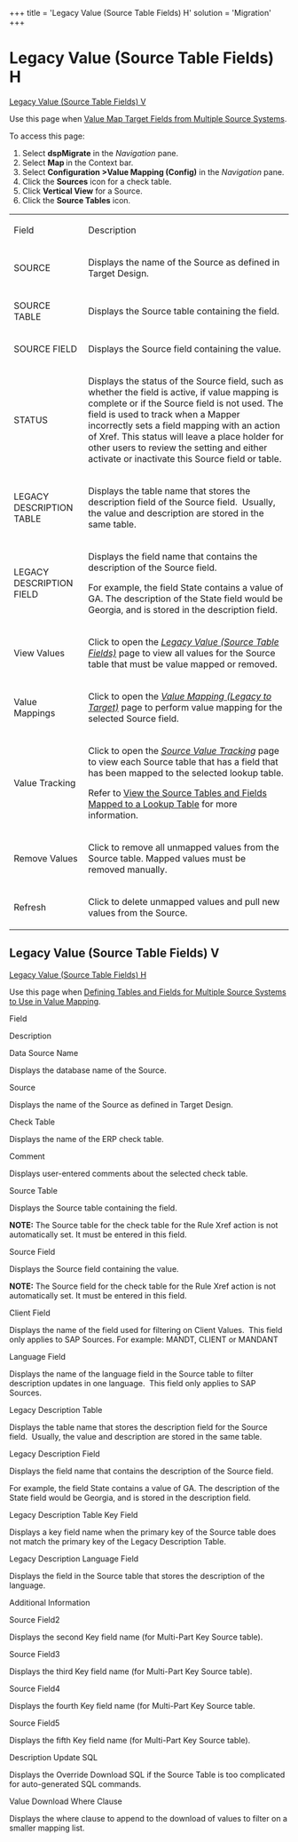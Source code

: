 +++
title = 'Legacy Value (Source Table Fields) H'
solution = 'Migration'
+++

# Legacy Value (Source Table Fields) H

[Legacy Value (Source Table Fields) V](#LegacyV)

<div class="use">

Use this page when [Value Map Target Fields from Multiple Source
Systems](../Use_Cases/Value_Map_Target_Fields_from_Mulitple_Source_Systems.htm).

</div>

To access this page:

1.  Select <span style="font-weight: bold;">dspMigrate</span> in the
    <span style="font-style: italic;">Navigation</span> pane.
2.  Select <span style="font-weight: bold;">Map </span>in the Context
    bar.
3.  Select <span style="font-weight: bold;">Configuration \>Value
    Mapping (Config)</span> in the
    <span style="font-style: italic;">Navigation</span> pane.
4.  Click the <span style="font-weight: bold;">Sources</span> icon for a
    check table.
5.  Click <span style="font-weight: bold;">Vertical View</span> for a
    Source.
6.  Click the <span style="font-weight: bold;">Source Tables</span>
    icon.

<table>
<tbody>
<tr class="odd">
<td><p>Field</p></td>
<td><p>Description</p></td>
</tr>
<tr class="even">
<td><p>SOURCE</p></td>
<td><p>Displays the name of the Source as defined in Target Design.</p></td>
</tr>
<tr class="odd">
<td><p>SOURCE TABLE</p></td>
<td><p>Displays the Source table containing the field.</p></td>
</tr>
<tr class="even">
<td><p>SOURCE FIELD</p></td>
<td><p>Displays the Source field containing the value.</p></td>
</tr>
<tr class="odd">
<td><p>STATUS</p></td>
<td><p>Displays the status of the Source field, such as whether the field is active, if value mapping is complete or if the Source field is not used. The field is used to track when a Mapper incorrectly sets a field mapping with an action of Xref. This status will leave a place holder for other users to review the setting and either activate or inactivate this Source field or table.</p></td>
</tr>
<tr class="even">
<td><p>LEGACY DESCRIPTION TABLE</p></td>
<td><p>Displays the table name that stores the description field of the Source field.  Usually, the value and description are stored in the same table.</p></td>
</tr>
<tr class="odd">
<td><p>LEGACY DESCRIPTION FIELD</p></td>
<td><p>Displays the field name that contains the description of the Source field.</p>
<p>For example, the field State contains a value of GA. The description of the State field would be Georgia, and is stored in the description field.</p></td>
</tr>
<tr class="even">
<td><p>View Values</p></td>
<td><p>Click to open the <em><a href="Legacy_Value_Source_Table_Fields_H.htm">Legacy Value (Source Table Fields)</a></em> page to view all values for the Source table that must be value mapped or removed.</p></td>
</tr>
<tr class="odd">
<td><p>Value Mappings</p></td>
<td><p>Click to open the <em><a href="Value_Mapping_Legacy_to_Target_H.htm">Value Mapping (Legacy to Target)</a></em> page to perform value mapping for the selected Source field.</p></td>
</tr>
<tr class="even">
<td><p>Value Tracking</p></td>
<td><p>Click to open the <em><a href="Source_Value_Tracking.htm">Source Value Tracking</a></em> page to view each Source table that has a field that has been mapped to the selected lookup table.</p>
<p>Refer to <a href="../Use_Cases/View_the_Source_Tables_and_Fields_Mapped_to_a_Lookup_Table.htm">View the Source Tables and Fields Mapped to a Lookup Table</a> for more information.</p></td>
</tr>
<tr class="odd">
<td><p>Remove Values</p></td>
<td><p>Click to remove all unmapped values from the Source table. Mapped values must be removed manually.</p></td>
</tr>
<tr class="even">
<td><p>Refresh</p></td>
<td><p>Click to delete unmapped values and pull new values from the Source.</p></td>
</tr>
</tbody>
</table>

## <span id="LegacyV"></span>Legacy Value (Source Table Fields) V

[Legacy Value (Source Table Fields) H](#top)

<div class="use">

Use this page when [Defining Tables and Fields for Multiple Source
Systems to Use in Value
Mapping](../Use_Cases/Value_Map_Target_Fields_from_Mulitple_Source_Systems.htm).

</div>

Field

Description

Data Source Name

Displays the database name of the Source.

Source

Displays the name of the Source as defined in Target Design.

Check Table

Displays the name of the ERP check table.

Comment

Displays user-entered comments about the selected check table.

Source Table

Displays the Source table containing the field.

**NOTE:** The Source table for the check table for the Rule Xref action
is not automatically set. It must be entered in this field.

Source Field

Displays the Source field containing the value.

**NOTE:** The Source field for the check table for the Rule Xref action
is not automatically set. It must be entered in this field.

Client Field

Displays the name of the field used for filtering on Client
Values.  This field only applies to SAP Sources. For example: MANDT,
CLIENT or MANDANT

Language Field

Displays the name of the language field in the Source table to filter
description updates in one language.  This field only applies to SAP
Sources.

Legacy Description Table

Displays the table name that stores the description field for the Source
field.  Usually, the value and description are stored in the same table.

Legacy Description Field

Displays the field name that contains the description of the Source
field.

For example, the field State contains a value of GA. The description of
the State field would be Georgia, and is stored in the description
field.

Legacy Description Table Key Field

Displays a key field name when the primary key of the Source table does
not match the primary key of the Legacy Description Table.

Legacy Description Language Field

Displays the field in the Source table that stores the description of
the language.

Additional Information

Source Field2

Displays the second Key field name (for Multi-Part Key Source table).

Source Field3

Displays the third Key field name (for Multi-Part Key Source table).

Source Field4

Displays the fourth Key field name (for Multi-Part Key Source table.

Source Field5

Displays the fifth Key field name (for Multi-Part Key Source table).

Description Update SQL

Displays the Override Download SQL if the Source Table is too
complicated for auto-generated SQL commands.

Value Download Where Clause

Displays the where clause to append to the download of values to filter
on a smaller mapping list.
